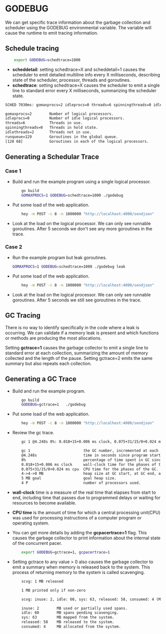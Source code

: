# GODEBUG

We can get specific trace information about the garbage collection and  scheduler using the GODEBUG environmental variable. The variable will cause the runtime to emit tracing information.

## Schedule tracing

```sh
    export GODEBUG=schedtrace=1000
```

- __scheddetail__: setting schedtrace=X and scheddetail=1 causes the scheduler to emit detailed multiline info every X milliseconds, describing state of the scheduler, processor, threads and goroutines.
- __schedtrace__: setting schedtrace=X causes the scheduler to emit a single line to standard error every X milliseconds, summarizing the scheduler state.

```txt
SCHED 7030ms: gomaxprocs=2 idleprocs=0 threads=6 spinningthreads=0 idlethreads=2 runqueue=129 [128 68]

gomaxprocs=2        Number of logical processors.
idleprocs=0         Number of idle logical processors.
threads=6           Threads in use.
spinningthreads=0   Threads in hold state.
idlethreads=2       Threads not in use.
runqueue=129        Goroutines in the global queue.
[128 68]            Goroutines in each of the logical processors.
```

## Generating a Schedular Trace

### Case 1

- Build and run the example program using a single logical processor.

    ```sh
        go build
        GOMAXPROCS=1 GODEBUG=schedtrace=1000 ./godebug
    ```

- Put some load of the web application.

    ```sh
        hey -m POST -c 8 -n 1000000 "http://localhost:4000/sendjson"
    ```

- Look at the load on the logical processor. We can only see runnable goroutines. After 5 seconds we don't see any more goroutines in the trace.

### Case 2

- Run the example program but leak goroutines.

    ```sh
    GOMAXPROCS=1 GODEBUG=schedtrace=1000 ./godebug leak
    ```

- Put some load of the web application.

    ```sh
        hey -m POST -c 8 -n 1000000 "http://localhost:4000/sendjson"
    ```

- Look at the load on the logical processor. We can only see runnable goroutines. After 5 seconds we still see goroutines in the trace.

## GC Tracing

There is no way to identify specifically in the code where a leak is occurring. We can validate if a memory leak is present and  which functions or methods are producing the most allocations.

Setting __gctrace=1__ causes the garbage collector to emit a single line to standard error at each collection, summarizing the amount of memory collected and the length of the pause. Setting gctrace=2 emits the same summary but also repeats each collection.

## Generating a GC Trace

- Build and run the example program.

    ```sh
        go build
        GODEBUG=gctrace=1   ./godebug
    ```

- Put some load of the web application.

    ```sh
        hey -m POST -c 8 -n 1000000 "http://localhost:4000/sendjson"
    ```

- Review the gc trace.

    ```txt
        gc 1 @4.248s 0%: 0.018+15+0.006 ms clock, 0.075+31/15/0+0.024 ms cpu, 4->4->0 MB, 5 MB goal, 4 P
    ```

    ```txt
        gc 1                        the GC number, incremented at each GC.
        @4.248s                     time in seconds since program start.
        0%                          percentage of time spent in GC since program start.
        0.018+15+0.006 ms clock     wall-clock time for the phases of the GC.
        0.075+31/15/0+0.024 ms cpu  CPU time for the phases of the GC.
        4->4->0 MB                  heap size at GC start, at GC end, and live heap.
        5 MB goal                   goal heap size.
        4 P                         number of processors used.
    ```

- __wall-clock__ time is a measure of the real time that elapses from start to end, including time that passes due to programmed delays or waiting for resources to become available.
- __CPU time__ is the amount of time for which a central processing unit(CPU) was used for processing instructions of a computer program or operating system.
- You can get more details by adding the __gcpacertrace=1__ flag. This causes the garbage collector to print information about the internal state of the concurrent pacer.

    ```sh
        export GODEBUG=gctrace=1, gcpacertrace=1
    ```

- Setting gctrace to any value > 0 also causes the garbage collector to emit a summary when memory is released back to the system. This process of returning memory to the system is called scavenging.

    ```txt
        scvg: 1 MB released
    ```

    ```txt
        1 MB printed only if non-zero
    ```

    ```txt
        scvg: inuse: 2, idle: 60, sys: 63, released: 58, consumed: 4 (MB)
    ```

    ```txt
        inuse: 2        MB used or partially used spans.
        idle: 60        MB spans pending scavenging.
        sys: 63         MB mapped from the system.
        released: 58    MB released to the system.
        consumed: 4     MB allocated from the system.
    ```

